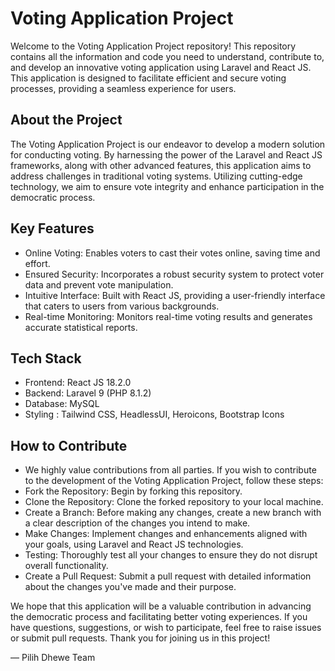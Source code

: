 # Voting Application Project

Welcome to the Voting Application Project repository! This repository contains all the information and code you need to understand, contribute to, and develop an innovative voting application using Laravel and React JS. This application is designed to facilitate efficient and secure voting processes, providing a seamless experience for users.

## About the Project

The Voting Application Project is our endeavor to develop a modern solution for conducting voting. By harnessing the power of the Laravel and React JS frameworks, along with other advanced features, this application aims to address challenges in traditional voting systems. Utilizing cutting-edge technology, we aim to ensure vote integrity and enhance participation in the democratic process.

## Key Features

- Online Voting: Enables voters to cast their votes online, saving time and effort.
- Ensured Security: Incorporates a robust security system to protect voter data and prevent vote manipulation.
- Intuitive Interface: Built with React JS, providing a user-friendly interface that caters to users from various backgrounds.
- Real-time Monitoring: Monitors real-time voting results and generates accurate statistical reports.

## Tech Stack

- Frontend: React JS 18.2.0
- Backend: Laravel 9 (PHP 8.1.2)
- Database: MySQL
- Styling : Tailwind CSS, HeadlessUI, Heroicons, Bootstrap Icons

## How to Contribute

- We highly value contributions from all parties. If you wish to contribute to the development of the Voting Application Project, follow these steps:
- Fork the Repository: Begin by forking this repository.
- Clone the Repository: Clone the forked repository to your local machine.
- Create a Branch: Before making any changes, create a new branch with a clear description of the changes you intend to make.
- Make Changes: Implement changes and enhancements aligned with your goals, using Laravel and React JS technologies.
- Testing: Thoroughly test all your changes to ensure they do not disrupt overall functionality.
- Create a Pull Request: Submit a pull request with detailed information about the changes you've made and their purpose.

We hope that this application will be a valuable contribution in advancing the democratic process and facilitating better voting experiences. If you have questions, suggestions, or wish to participate, feel free to raise issues or submit pull requests. Thank you for joining us in this project!

— Pilih Dhewe Team
